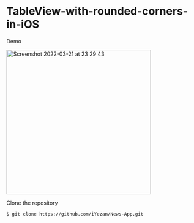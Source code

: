 # TableView-with-rounded-corners-in-iOS

Demo

<img width="377" alt="Screenshot 2022-03-21 at 23 29 43" src="https://user-images.githubusercontent.com/29463442/159379498-08a8b8c1-e51e-4896-af1e-8317d5d6208f.png">


Clone the repository

```$ git clone https://github.com/iYezan/News-App.git```
